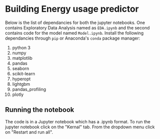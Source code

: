 # Building Energy usage predictor

Below is the list of dependancies for both the jupyter notebooks. One contains Exploratory Data Analysis named as `EDA.ipynb` and the second contains code for the model named `Model.ipynb`. Install the following dependancies through `pip` or Anaconda's `conda` package manager:
1. python 3
2. numpy
3. matplotlib
4. pandas
5. seaborn
6. scikit-learn
7. hyperopt
8. lightgbm
9. pandas_profiling
10. plotly

## Running the notebook
The code is in a Jupyter notebook which has a .ipynb format. To run the jupyter notebook click on the "Kernal" tab. From the dropdown menu click on "Restart and run all".
